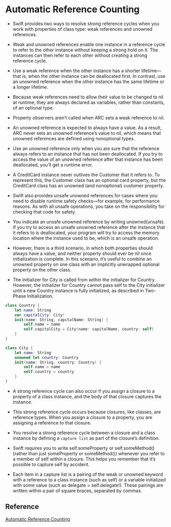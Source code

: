 # Automatic Reference Counting

* Swift provides two ways to resolve strong reference cycles when you work with properties of class type: weak references and unowned references.

* Weak and unowned references enable one instance in a reference cycle to refer to the other instance without keeping a strong hold on it. The instances can then refer to each other without creating a strong reference cycle.

* Use a weak reference when the other instance has a shorter lifetime—that is, when the other instance can be deallocated first. In contrast, use an unowned reference when the other instance has the same lifetime or a longer lifetime.

* Because weak references need to allow their value to be changed to nil at runtime, they are always declared as variables, rather than constants, of an optional type.

* Property observers aren’t called when ARC sets a weak reference to nil.

* An unowned reference is expected to always have a value. As a result, ARC never sets an unowned reference’s value to nil, which means that unowned references are defined using nonoptional types.

* Use an unowned reference only when you are sure that the reference always refers to an instance that has not been deallocated. If you try to access the value of an unowned reference after that instance has been deallocated, you’ll get a runtime error.

* A CreditCard instance never outlives the Customer that it refers to. To represent this, the Customer class has an optional card property, but the CreditCard class has an unowned (and nonoptional) customer property.

* Swift also provides unsafe unowned references for cases where you need to disable runtime safety checks—for example, for performance reasons. As with all unsafe operations, you take on the responsibility for checking that code for safety.

* You indicate an unsafe unowned reference by writing unowned(unsafe). If you try to access an unsafe unowned reference after the instance that it refers to is deallocated, your program will try to access the memory location where the instance used to be, which is an unsafe operation.

* However, there is a third scenario, in which both properties should always have a value, and neither property should ever be nil once initialization is complete. In this scenario, it’s useful to combine an unowned property on one class with an implicitly unwrapped optional property on the other class.

* The initializer for City is called from within the initializer for Country. However, the initializer for Country cannot pass self to the City initializer until a new Country instance is fully initialized, as described in Two-Phase Initialization.

```swift
class Country {
    let name: String
    var capitalCity: City!
    init(name: String, capitalName: String) {
        self.name = name
        self.capitalCity = City(name: capitalName, country: self)
    }
}

class City {
    let name: String
    unowned let country: Country
    init(name: String, country: Country) {
        self.name = name
        self.country = country
    }
}
```

* A strong reference cycle can also occur if you assign a closure to a property of a class instance, and the body of that closure captures the instance.

* This strong reference cycle occurs because closures, like classes, are reference types. When you assign a closure to a property, you are assigning a reference to that closure.
  
* You resolve a strong reference cycle between a closure and a class instance by defining a `capture list` as part of the closure’s definition.

* Swift requires you to write self.someProperty or self.someMethod() (rather than just someProperty or someMethod()) whenever you refer to a member of self within a closure. This helps you remember that it’s possible to capture self by accident.

* Each item in a capture list is a pairing of the weak or unowned keyword with a reference to a class instance (such as self) or a variable initialized with some value (such as delegate = self.delegate!). These pairings are written within a pair of square braces, separated by commas.

## Reference

[Automatic Reference Counting](https://docs.swift.org/swift-book/LanguageGuide/AutomaticReferenceCounting.html)